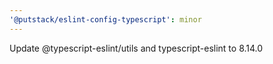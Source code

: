 ```yaml
---
'@putstack/eslint-config-typescript': minor
---
```


Update @typescript-eslint/utils and typescript-eslint to 8.14.0
